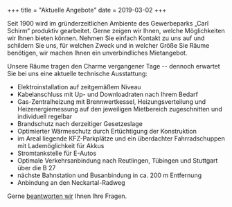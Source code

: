 +++
title = "Aktuelle Angebote"
date = 2019-03-02
+++

Seit 1900 wird im gründerzeitlichen Ambiente des Gewerbeparks „Carl Schirm“ produktiv gearbeitet. Gerne zeigen wir Ihnen, welche Möglichkeiten wir Ihnen bieten können. Nehmen Sie einfach Kontakt zu uns auf und schildern Sie uns, für welchen Zweck und in welcher Größe Sie Räume benötigen, wir machen Ihnen ein unverbindliches Mietangebot. 

Unsere Räume tragen den Charme vergangener Tage -- dennoch erwartet Sie bei uns eine aktuelle technische Ausstattung:

- Elektroinstallation auf zeitgemäßem Niveau
- Kabelanschluss mit Up- und Downloadraten nach Ihrem Bedarf
- Gas-Zentralheizung mit Brennwertkessel, Heizungsverteilung und Heizenergiemessung auf den jeweiligen Mietbereich zugeschnitten und individuell regelbar
- Brandschutz nach derzeitiger Gesetzeslage
- Optimierter Wärmeschutz durch Ertüchtigung der Konstruktion
- im Areal liegende KFZ-Parkplätze und ein überdachter Fahrradschuppen mit Lademöglichkeit für Akkus
- Stromtankstelle für E-Autos
- Optimale Verkehrsanbindung nach Reutlingen, Tübingen und Stuttgart über die B 27
- nächste Bahnstation und Busanbindung in ca. 200 m Entfernung
- Anbindung an den Neckartal-Radweg

Gerne [beantworten wir](mailto:vermietung@gewerberaum-carl-schirm.de) Ihnen Ihre Fragen.